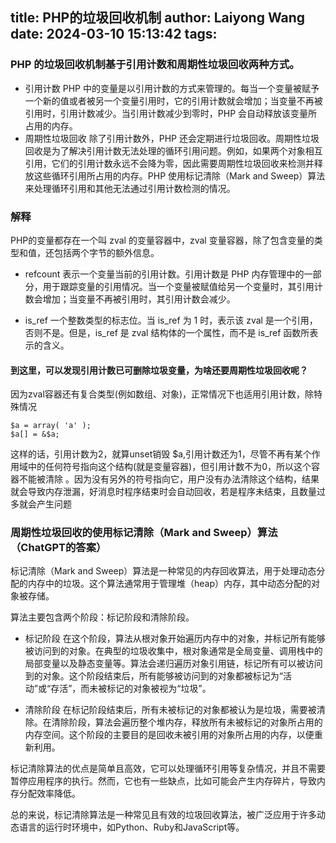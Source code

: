 title: PHP的垃圾回收机制
author: Laiyong Wang
date: 2024-03-10 15:13:42
tags:
---
### PHP 的垃圾回收机制基于引用计数和周期性垃圾回收两种方式。
- 引用计数
PHP 中的变量是以引用计数的方式来管理的。每当一个变量被赋予一个新的值或者被另一个变量引用时，它的引用计数就会增加；当变量不再被引用时，引用计数减少。当引用计数减少到零时，PHP 会自动释放该变量所占用的内存。
- 周期性垃圾回收
除了引用计数外，PHP 还会定期进行垃圾回收。周期性垃圾回收是为了解决引用计数无法处理的循环引用问题。例如，如果两个对象相互引用，它们的引用计数永远不会降为零，因此需要周期性垃圾回收来检测并释放这些循环引用所占用的内存。PHP 使用标记清除（Mark and Sweep）算法来处理循环引用和其他无法通过引用计数检测的情况。

### 解释
PHP的变量都存在一个叫 zval 的变量容器中，zval 变量容器，除了包含变量的类型和值，还包括两个字节的额外信息。

- refcount
表示一个变量当前的引用计数。引用计数是 PHP 内存管理中的一部分，用于跟踪变量的引用情况。当一个变量被赋值给另一个变量时，其引用计数会增加；当变量不再被引用时，其引用计数会减少。

- is_ref 
一个整数类型的标志位。当 is_ref 为 1 时，表示该 zval 是一个引用，否则不是。但是，is_ref 是 zval 结构体的一个属性，而不是 is_ref 函数所表示的含义。


#### 到这里，可以发现引用计数已可删除垃圾变量，为啥还要周期性垃圾回收呢？

因为zval容器还有复合类型(例如数组、对象)，正常情况下也适用引用计数，除特殊情况
```
$a = array( 'a' );
$a[] = &$a;
```
这样的话，引用计数为2，就算unset销毁 $a,引用计数还为1，尽管不再有某个作用域中的任何符号指向这个结构(就是变量容器)，但引用计数不为0，所以这个容器不能被清除 。因为没有另外的符号指向它，用户没有办法清除这个结构，结果就会导致内存泄漏，好消息时程序结束时会自动回收，若是程序未结束，且数量过多就会产生问题

### 周期性垃圾回收的使用标记清除（Mark and Sweep）算法（ChatGPT的答案）

标记清除（Mark and Sweep）算法是一种常见的内存回收算法，用于处理动态分配的内存中的垃圾。这个算法通常用于管理堆（heap）内存，其中动态分配的对象被存储。

算法主要包含两个阶段：标记阶段和清除阶段。

- 标记阶段
在这个阶段，算法从根对象开始遍历内存中的对象，并标记所有能够被访问到的对象。在典型的垃圾收集中，根对象通常是全局变量、调用栈中的局部变量以及静态变量等。算法会递归遍历对象引用链，标记所有可以被访问到的对象。这个阶段结束后，所有能够被访问到的对象都被标记为“活动”或“存活”，而未被标记的对象被视为“垃圾”。

- 清除阶段
在标记阶段结束后，所有未被标记的对象都被认为是垃圾，需要被清除。在清除阶段，算法会遍历整个堆内存，释放所有未被标记的对象所占用的内存空间。这个阶段的主要目的是回收未被引用的对象所占用的内存，以便重新利用。

标记清除算法的优点是简单且高效，它可以处理循环引用等复杂情况，并且不需要暂停应用程序的执行。然而，它也有一些缺点，比如可能会产生内存碎片，导致内存分配效率降低。

总的来说，标记清除算法是一种常见且有效的垃圾回收算法，被广泛应用于许多动态语言的运行时环境中，如Python、Ruby和JavaScript等。